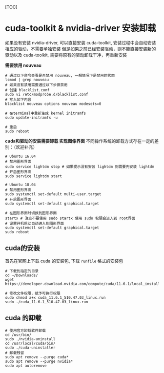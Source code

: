 [TOC]

# cuda-toolkit & nvidia-driver 安装卸载
如果没有安装 nvidia-driver, 可以直接安装 cuda-toolkit, 安装过程中会自动安装相应的驱动，不需要单独安装
但是如果之前已经安装驱动，则不能直接安装新的驱动以及 cuda-toolkit, 需要将原有的驱动卸载干净，再重新安装

**需要禁用 nouveau**

```shell
# 通过以下命令查看是否禁用 nouveau, 一般情况下是禁用的状态
lsmod | grep nouveau
# 如果没有禁用需要通过以下步骤禁用
# 创建 blacklist.conf
sudo vi /etc/modprobe.d/blacklist.conf
# 写入如下内容
blacklist nouveau options nouveau modesets=0

# 在terminal中重新生成 kernel initramfs
sudo update-initramfs -u

# 重启
sudo reboot
```

**cuda和驱动的安装需要卸载 实现图像界面**
不同操作系统的卸载方式存在一定的差别：（欢迎补充）

```shell
# Ubuntu 16.04
# 禁用图形界面
sudo service lightdm stop # 如果提示没有安装 lightdm 则需要先安装 lightdm 
# 开启图形界面
sudo service lightdm start 

# Ubuntu 18.04
# 禁用图形界面
sudo systemctl set-default multi-user.target
# 开启图形界面
sudo systemctl set-default graphical.target

# 在图形界面时切换到图形界面
startx # 注意不要使用 sudo startx 使用 sudo 权限会进入到 root界面
# 设置开机启动自动进入到图形界面
sudo systemctl set-default graphical.target
sudo reboot 
```

## cuda的安装
首先在官网上下载 cuda 的安装包, 下载 `runfile` 格式的安装包
```shell
# 下载到指定的目录
cd ~/Downloads/
wget https://developer.download.nvidia.com/compute/cuda/11.6.1/local_installers/cuda_11.6.1_510.47.03_linux.run 

# 修改文件权限，赋予可执行权限
sudo chmod a+x cuda_11.6.1_510.47.03_linux.run
sudo ./cuda_11.6.1_510.47.03_linux.run

```

## cuda 的卸载
```shell
# 使用官方卸载软件卸载
cd /usr/bin/
sudo ./nvidia-uninstall
cd /usr/local/cuda/bin/
sudo ./cuda-uninstaller
# 卸载残留
sudo apt remove --purge cuda*
sudo apt remove --purge nvidia*
sudo apt autoremove
```

